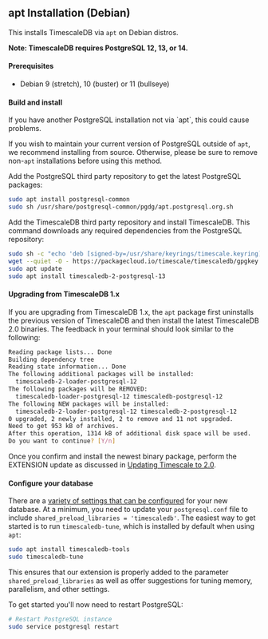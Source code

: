 ## apt Installation (Debian) [](installation-apt-debian)

This installs TimescaleDB via `apt` on Debian distros.

**Note: TimescaleDB requires PostgreSQL 12, 13, or 14.**

#### Prerequisites

- Debian 9 (stretch), 10 (buster) or 11 (bullseye)

#### Build and install

<highlight type="warning">
If you have another PostgreSQL installation not via `apt`,
this could cause problems.

If you wish to maintain your current version of PostgreSQL outside
of `apt`, we recommend installing from source.  Otherwise, please be
sure to remove non-`apt` installations before using this method.
</highlight>

Add the PostgreSQL third party repository to get the latest PostgreSQL packages:
```bash
sudo apt install postgresql-common
sudo sh /usr/share/postgresql-common/pgdg/apt.postgresql.org.sh
```

Add the TimescaleDB third party repository and install TimescaleDB. This command
downloads any required dependencies from the PostgreSQL repository:
```bash
sudo sh -c "echo 'deb [signed-by=/usr/share/keyrings/timescale.keyring] https://packagecloud.io/timescale/timescaledb/debian/ $(lsb_release -c -s) main' > /etc/apt/sources.list.d/timescaledb.list"
wget --quiet -O - https://packagecloud.io/timescale/timescaledb/gpgkey | sudo gpg --dearmor -o /usr/share/keyrings/timescale.keyring
sudo apt update
sudo apt install timescaledb-2-postgresql-13
```

#### Upgrading from TimescaleDB 1.x
If you are upgrading from TimescaleDB 1.x, the `apt` package first
uninstalls the previous version of TimescaleDB and then install the latest TimescaleDB 2.0
binaries. The feedback in your terminal should look similar to the following:

```bash
Reading package lists... Done
Building dependency tree
Reading state information... Done
The following additional packages will be installed:
  timescaledb-2-loader-postgresql-12
The following packages will be REMOVED:
  timescaledb-loader-postgresql-12 timescaledb-postgresql-12
The following NEW packages will be installed:
  timescaledb-2-loader-postgresql-12 timescaledb-2-postgresql-12
0 upgraded, 2 newly installed, 2 to remove and 11 not upgraded.
Need to get 953 kB of archives.
After this operation, 1314 kB of additional disk space will be used.
Do you want to continue? [Y/n]
```

Once you confirm and install the newest binary package, perform the
EXTENSION update as discussed in [Updating Timescale to 2.0][update-tsdb-2].

#### Configure your database
There are a [variety of settings that can be configured][config] for your
new database. At a minimum, you need to update your `postgresql.conf`
file to include `shared_preload_libraries = 'timescaledb'`.
The easiest way to get started is to run `timescaledb-tune`, which is
installed by default when using `apt`:
```bash
sudo apt install timescaledb-tools
sudo timescaledb-tune
```

This ensures that our extension is properly added to the parameter
`shared_preload_libraries` as well as offer suggestions for tuning memory,
parallelism, and other settings.

To get started you'll now need to restart PostgreSQL:
```bash
# Restart PostgreSQL instance
sudo service postgresql restart
```

[config]: /how-to-guides/configuration/
[contact]: https://www.timescale.com/contact
[slack]: https://slack.timescale.com/
[multi-node-basic]: /how-to-guides/multi-node-setup/
[update-tsdb-2]: /how-to-guides/update-timescaledb/update-timescaledb-2/
